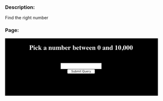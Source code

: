 ### Description:

Find the right number

### Page:

![Image](https://raw.githubusercontent.com/r4g1n-cajun/CTF-Writeups/master/NCSAM%20Hacktober%20CTF%202018/Programming/Files/pickanumber.png?token=AlLywJnmd1t2wdmvKKUsV-4eYDo3Isexks5b2hT9wA%3D%3D)
